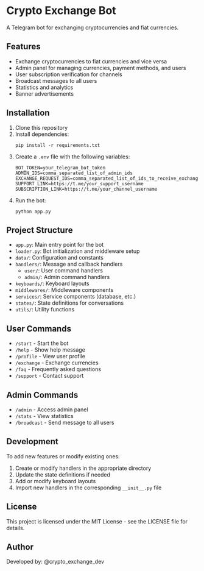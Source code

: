 # Crypto Exchange Bot

A Telegram bot for exchanging cryptocurrencies and fiat currencies.

## Features

- Exchange cryptocurrencies to fiat currencies and vice versa
- Admin panel for managing currencies, payment methods, and users
- User subscription verification for channels
- Broadcast messages to all users
- Statistics and analytics
- Banner advertisements

## Installation

1. Clone this repository
2. Install dependencies:
   ```
   pip install -r requirements.txt
   ```
3. Create a `.env` file with the following variables:
   ```
   BOT_TOKEN=your_telegram_bot_token
   ADMIN_IDS=comma_separated_list_of_admin_ids
   EXCHANGE_REQUEST_IDS=comma_separated_list_of_ids_to_receive_exchange_requests
   SUPPORT_LINK=https://t.me/your_support_username
   SUBSCRIPTION_LINK=https://t.me/your_channel_username
   ```
4. Run the bot:
   ```
   python app.py
   ```

## Project Structure

- `app.py`: Main entry point for the bot
- `loader.py`: Bot initialization and middleware setup
- `data/`: Configuration and constants
- `handlers/`: Message and callback handlers
  - `user/`: User command handlers
  - `admin/`: Admin command handlers
- `keyboards/`: Keyboard layouts
- `middlewares/`: Middleware components
- `services/`: Service components (database, etc.)
- `states/`: State definitions for conversations
- `utils/`: Utility functions

## User Commands

- `/start` - Start the bot
- `/help` - Show help message
- `/profile` - View user profile
- `/exchange` - Exchange currencies
- `/faq` - Frequently asked questions
- `/support` - Contact support

## Admin Commands

- `/admin` - Access admin panel
- `/stats` - View statistics
- `/broadcast` - Send message to all users

## Development

To add new features or modify existing ones:

1. Create or modify handlers in the appropriate directory
2. Update the state definitions if needed
3. Add or modify keyboard layouts
4. Import new handlers in the corresponding `__init__.py` file

## License

This project is licensed under the MIT License - see the LICENSE file for details.

## Author

Developed by: @crypto_exchange_dev
